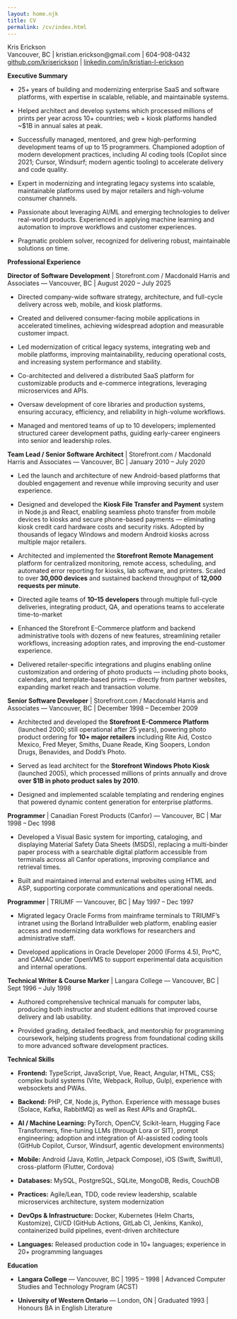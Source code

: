 ```yaml
---
layout: home.njk
title: CV
permalink: /cv/index.html
---
```


<div class="centered strong mb-2">Kris Erickson</div>

<div class="centered mb-2">Vancouver, BC | kristian.erickson@gmail.com | 604-908-0432</div>

<div class="centered mb-2">
    <a href="https://github.com/kriserickson">github.com/kriserickson</a> | 
    <a href="https://linkedin.com/in/kristian-l-erickson">linkedin.com/in/kristian-l-erickson</a>
</div>

**Executive Summary**

* 25+ years of building and modernizing enterprise SaaS and software platforms, with expertise in scalable, reliable, and maintainable systems.

* Helped architect and develop systems which processed millions of prints per year across 10+ countries; web \+ kiosk platforms handled \~$1B in annual sales at peak.

* Successfully managed, mentored, and grew high-performing development teams of up to 15 programmers.  Championed adoption of modern development practices, including AI coding tools (Copilot since 2021; Cursor, Windsurf; modern agentic tooling) to accelerate delivery and code quality.

* Expert in modernizing and integrating legacy systems into scalable, maintainable platforms used by major retailers and high-volume consumer channels.

* Passionate about leveraging AI/ML and emerging technologies to deliver real-world products. Experienced in applying machine learning and automation to improve workflows and customer experiences.

* Pragmatic problem solver, recognized for delivering robust, maintainable solutions on time.

**Professional Experience**

**Director of Software Development** | Storefront.com / Macdonald Harris and Associates — Vancouver, BC | August 2020 – July 2025

* Directed company-wide software strategy, architecture, and full-cycle delivery across web, mobile, and kiosk platforms.

* Created and delivered consumer-facing mobile applications in accelerated timelines, achieving widespread adoption and measurable customer impact.

* Led modernization of critical legacy systems, integrating web and mobile platforms, improving maintainability, reducing operational costs, and increasing system performance and stability.

* Co-architected and delivered a distributed SaaS platform for customizable products and e-commerce integrations, leveraging microservices and APIs.

* Oversaw development of core libraries and production systems, ensuring accuracy, efficiency, and reliability in high-volume workflows.

* Managed and mentored teams of up to 10 developers; implemented structured career development paths, guiding early-career engineers into senior and leadership roles.

**Team Lead / Senior Software Architect** | Storefront.com / Macdonald Harris and Associates — Vancouver, BC | January 2010 – July 2020

* Led the launch and architecture of new Android-based platforms that doubled engagement and revenue while improving security and user experience.

* Designed and developed the **Kiosk File Transfer and Payment** system in Node.js and React, enabling seamless photo transfer from mobile devices to kiosks and secure phone-based payments — eliminating kiosk credit card hardware costs and security risks. Adopted by thousands of legacy Windows and modern Android kiosks across multiple major retailers.

* Architected and implemented the **Storefront Remote Management** platform for centralized monitoring, remote access, scheduling, and automated error reporting for kiosks, lab software, and printers. Scaled to over **30,000 devices** and sustained backend throughput of **12,000 requests per minute**.

* Directed agile teams of **10–15 developers** through multiple full-cycle deliveries, integrating product, QA, and operations teams to accelerate time-to-market

* Enhanced the Storefront E-Commerce platform and backend administrative tools with dozens of new features, streamlining retailer workflows, increasing adoption rates, and improving the end-customer experience.

* Delivered retailer-specific integrations and plugins enabling online customization and ordering of photo products — including photo books, calendars, and template-based prints — directly from partner websites, expanding market reach and transaction volume.

**Senior Software Developer** | Storefront.com / Macdonald Harris and Associates — Vancouver, BC | December 1998 – December 2009

* Architected and developed the **Storefront E-Commerce Platform** (launched 2000; still operational after 25 years), powering photo product ordering for **10+ major retailers** including Rite Aid, Costco Mexico, Fred Meyer, Smiths, Duane Reade, King Soopers, London Drugs,  Benavides, and Dodd’s Photo.

* Served as lead architect for the **Storefront Windows Photo Kiosk** (launched 2005), which processed millions of prints annually and drove **over $1B in photo product sales by 2010**.

* Designed and implemented scalable templating and rendering engines that powered dynamic content generation for enterprise platforms.

**Programmer** | Canadian Forest Products (Canfor) — Vancouver, BC | Mar 1998 – Dec 1998

* Developed a Visual Basic system for importing, cataloging, and displaying Material Safety Data Sheets (MSDS), replacing a multi-binder paper process with a searchable digital platform accessible from terminals across all Canfor operations, improving compliance and retrieval times.

* Built and maintained internal and external websites using HTML and ASP, supporting corporate communications and operational needs.

**Programmer** | TRIUMF — Vancouver, BC | May 1997 – Dec 1997

* Migrated legacy Oracle Forms from mainframe terminals to TRIUMF’s intranet using the Borland IntraBuilder web platform, enabling easier access and modernizing data workflows for researchers and administrative staff.

* Developed applications in Oracle Developer 2000 (Forms 4.5), Pro\*C, and CAMAC under OpenVMS to support experimental data acquisition and internal operations.

**Technical Writer & Course Marker** | Langara College — Vancouver, BC | Sept 1996 – July 1998

* Authored comprehensive technical manuals for computer labs, producing both instructor and student editions that improved course delivery and lab usability.

* Provided grading, detailed feedback, and mentorship for programming coursework, helping students progress from foundational coding skills to more advanced software development practices.

**Technical Skills**

* **Frontend:** TypeScript, JavaScript, Vue, React, Angular, HTML, CSS; complex build systems (Vite, Webpack, Rollup, Gulp), experience with websockets and PWAs.

* **Backend:** PHP, C\#, Node.js, Python.  Experience with message buses (Solace, Kafka, RabbitMQ) as well as Rest APIs and GraphQL.

* **AI / Machine Learning:** PyTorch, OpenCV, Scikit-learn, Hugging Face Transformers, fine-tuning LLMs (through Lora or SIT), prompt engineering; adoption and integration of AI-assisted coding tools (GitHub Copilot, Cursor, Windsurf, agentic development environments)

* **Mobile:** Android (Java, Kotlin, Jetpack Compose), iOS (Swift, SwiftUI), cross-platform (Flutter, Cordova)

* **Databases:** MySQL, PostgreSQL, SQLite, MongoDB, Redis, CouchDB

* **Practices:** Agile/Lean, TDD, code review leadership, scalable microservices architecture, system modernization

* **DevOps & Infrastructure:** Docker, Kubernetes (Helm Charts, Kustomize), CI/CD (GitHub Actions, GitLab CI, Jenkins, Kaniko), containerized build pipelines, event-driven architecture

* **Languages:** Released production code in 10+ languages; experience in 20+ programming languages

**Education**

* **Langara College** — Vancouver, BC | 1995 – 1998 | Advanced Computer Studies and Technology Program (ACST)

* **University of Western Ontario** — London, ON | Graduated 1993 | Honours BA in English Literature

